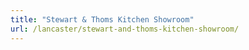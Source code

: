 ```yaml
---
title: "Stewart & Thoms Kitchen Showroom"
url: /lancaster/stewart-and-thoms-kitchen-showroom/
---
```

